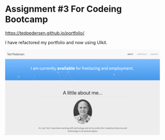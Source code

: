# Assignment #3 For Codeing Bootcamp

https://tedpedersen.github.io/portfolio/

I have refactored my portfolio and now using UIkit.

![Screenshot](https://raw.githubusercontent.com/tedpedersen/portfolio/master/img/readme-ss.png)